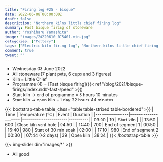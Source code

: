 ```yaml
---
title: "Firing log #25 - bisque"
date: 2022-06-08T00:00:00Z
draft: false
description: "Northern kilns little chief firing log"
summary: Fast bisque firing of stoneware
author: "Yoshiharu Yamashita"
image: "images/20220610_075401-min.jpg"
categories: ["Pottery"]
tags: ["Electric kiln firing log", "Northern kilns little chief firing log", "Firing log", "Bisque firing"]
comment: true
tweet: ""
---
```


- Wednesday 08 June 2022
- All stoneware (7 plant pots, 6 cups and 3 figures)
- Kiln = [Little Chief](https://northernkilns.com/product/northern-kilns-little-chief/)
- Programme (4) = [Fast bisque firing]({{< ref "/blog/2021/bisque-firings/index.md#-fast-speed" >}})
- Start kiln -> end of programme = 8 hours 10 minutes
- Start kiln -> open kiln = 1 day 22 hours 44 minutes

{{< bootstrap-table table_class="table table-striped table-bordered" >}}
| Time            | Temperature (&deg;C) | Event                 | Duration |
|-----------------|----------------------|-----------------------|----------|
| 09:00           | 19                   | Start kiln            |          |
| 13:50           | 600                  | Close kiln vent hole  | 04:50    |
| 14:40           | 700                  | End of segment 1      | 00:50    |
| 16:40           | 980                  | Start of 30 min soak  | 02:00    |
| 17:10           | 980                  | End of segment 2      | 00:30    |
| 07:44 (+2 days) | 39                   | Open kiln             | 38:34    |
{{< /bootstrap-table >}}

{{< img-slider dir="images/*" >}}

- All good